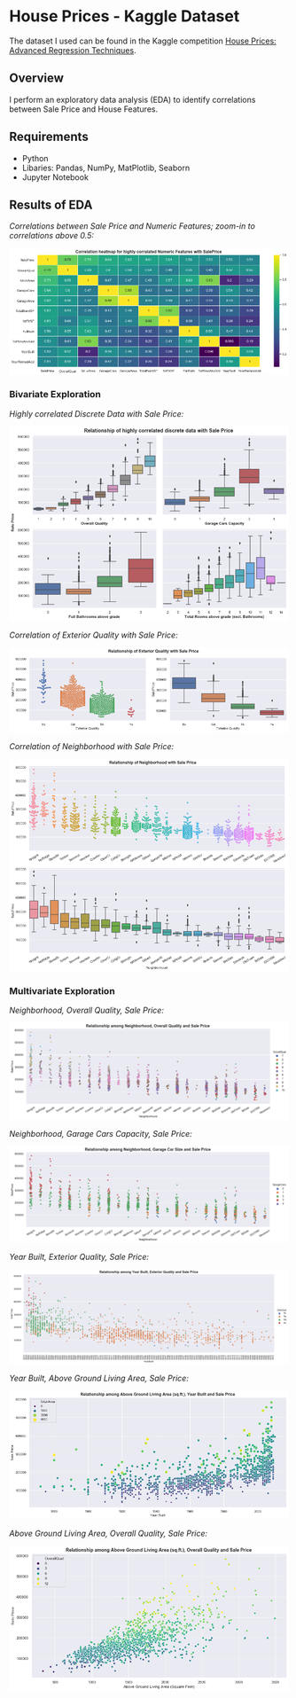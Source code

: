 # House Prices - Kaggle Dataset
The dataset I used can be found in the Kaggle competition [House Prices: Advanced Regression Techniques](https://www.kaggle.com/c/house-prices-advanced-regression-techniques/rules).

## Overview
I perform an exploratory data analysis (EDA) to identify correlations between Sale Price and House Features.

## Requirements
- Python
- Libaries: Pandas, NumPy, MatPlotlib, Seaborn
- Jupyter Notebook

## Results of EDA

*Correlations between Sale Price and Numeric Features; zoom-in to correlations above 0.5:*

<p align="center">
  <img src= "https://github.com/gepallas/ML_House_Prices/blob/master/images/CorrHeatmapHigh.png" />
</p>

### Bivariate Exploration

*Highly correlated Discrete Data with Sale Price:*

<p align="center">
  <img src= "https://github.com/gepallas/ML_House_Prices/blob/master/images/DiscreteData-SalePrice.png" />
</p>

*Correlation of Exterior Quality with Sale Price:*

<p align="center">
  <img src= "https://github.com/gepallas/ML_House_Prices/blob/master/images/ExterQual-SalePrice.png" />
</p>

*Correlation of Neighborhood with Sale Price:*

<p align="center">
  <img src= "https://github.com/gepallas/ML_House_Prices/blob/master/images/Neighborhood-SalePrice.png" />
</p>

### Multivariate Exploration

*Neighborhood, Overall Quality, Sale Price:*

<p align="center">
  <img src= "https://github.com/gepallas/ML_House_Prices/blob/master/images/Neighborhood-OverallQaul-SalePrice.png" />
</p>

*Neighborhood, Garage Cars Capacity, Sale Price:*

<p align="center">
  <img src= "https://github.com/gepallas/ML_House_Prices/blob/master/images/Neighborhood-GarageCars-SalePrice.png" />
</p>

*Year Built, Exterior Quality, Sale Price:*

<p align="center">
  <img src= "https://github.com/gepallas/ML_House_Prices/blob/master/images/YearBuilt-ExterQual-SalePrice.png" />
</p>

*Year Built, Above Ground Living Area, Sale Price:*

<p align="center">
  <img src= "https://github.com/gepallas/ML_House_Prices/blob/master/images/AboveGroundLivArea-YearBuilt-SalePrice.png" />
</p>

*Above Ground Living Area, Overall Quality, Sale Price:*

<p align="center">
  <img src= "https://github.com/gepallas/ML_House_Prices/blob/master/images/AboveGroundLivArea-OverallQual-SalePrice.png" />
</p>

